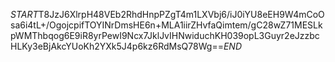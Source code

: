 $START$T8JzJ6XlrpH48VEb2RhdHnpPZgT4m1LXVbj6/iJ0iYU8eEH9W4mCoOsa6i4tL+/OgojcpifTOYINrDmsHE6n+MLA1iirZHvfaQimtem/gC28wZ71MESLkpWMThbqog6E9iR8yrPewI9Ncx7JklJvIHNwiduchKH039opL3Guyr2eJzzbcHLKy3eBjAkcYUoKh2YXk5J4p6kz6RdMsQ78Wg==$END$